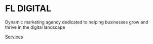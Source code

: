 # FL DIGITAL

Dynamic marketing agency dedicated to helping businesses grow and thrive in the digital landscape

<a href="services.html">Services</a>
